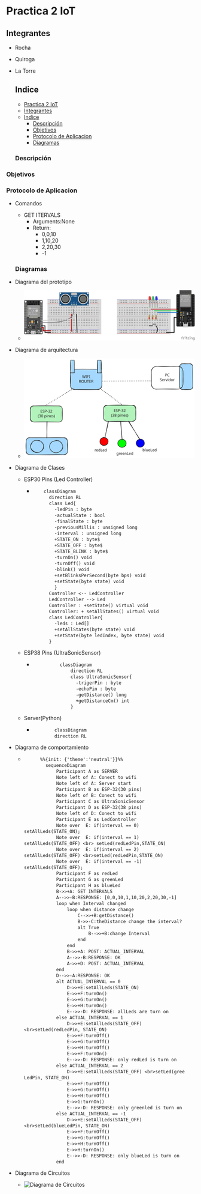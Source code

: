 # Practica 2 IoT

## Integrantes
- Rocha
- Quiroga
- La Torre
  
  ## Indice
  - [Practica 2 IoT](#practica-2-iot)
  - [Integrantes](#integrantes)
  - [Indice](#indice)
    - [Descripción](#descripción)
    - [Objetivos](#objetivos)
    - [Protocolo de Aplicacion](#protocolo-de-aplicacion)
    - [Diagramas](#diagramas)


  ### Descripción

### Objetivos

### Protocolo de Aplicacion
- Comandos
  - GET ITERVALS
    - Arguments:None
    - Return:
      - 0,0,10
      - 1,10,20
      - 2,20,30
      - -1

  ### Diagramas
- Diagrama del prototipo
    - ![Diagramado del prototipo](img/prototype.svg)
- Diagrama de arquitectura
  - ![Diagrama de arquitectura](img/archectitureDiagram.svg)
- Diagrama de Clases
  - ESP30 Pins (Led Controller)
    - ```mermaid
          classDiagram
            direction RL
            class Led{
              -ledPin : byte
              -actualState : bool 
              -finalState : byte
              -previousMillis : unsigned long 
              -interval : unsigned long
              +STATE_ON : byte$
              +STATE_OFF : byte$
              +STATE_BLINK : byte$
              -turnOn() void
              -turnOff() void
              -blink() void
              +setBlinksPerSecond(byte bps) void
              +setState(byte state) void
              }
            Controller <-- LedController
            LedController --> Led
            Controller : +setState() virtual void
            Controller: + setAllStates() virtual void
            class LedController{
              -leds : Led[]
              +setAllStates(byte state) void
              +setState(byte ledIndex, byte state) void
            }      
      ``` 
  - ESP38 Pins (UltraSonicSensor)
    - ```mermaid
                classDiagram
                    direction RL
                    class UltraSonicSensor{
                      -trigerPin : byte
                      -echoPin : byte
                      -getDistance() long
                      +getDistanceCm() int
                    }
      ```
  - Server(Python)
    - ```mermaid
              classDiagram
              direction RL

      ```
- Diagrama de comportamiento
  - ```mermaid
          %%{init: {'theme':'neutral'}}%%
            sequenceDiagram
                Participant A as SERVER
                Note left of A: Conect to wifi
                Note left of A: Server start
                Participant B as ESP-32(30 pins)
                Note left of B: Conect to wifi
                Participant C as UltraSonicSensor
                Participant D as ESP-32(38 pins)
                Note left of D: Conect to wifi
                Participant E as LedController
                Note over  E: if(interval == 0) setAllLeds(STATE_ON);
                Note over  E: if(interval == 1) setAllLeds(STATE_OFF) <br> setLed(redLedPin,STATE_ON)
                Note over  E: if(interval == 2) setAllLeds(STATE_OFF) <br>setLed(redLedPin,STATE_ON)
                Note over  E: if(interval == -1) setAllLeds(STATE_OFF); 
                Participant F as redLed
                Participant G as greenLed
                Participant H as blueLed
                B->>+A: GET INTERVALS
                A-->>-B:RESPONSE: [0,0,10,1,10,20,2,20,30,-1]
                loop when Interval changed
                    loop when distance change
                        C-->>+B:getDistance()
                        B->>-C:theDistance change the interval?
                        alt True
                            B-->>+B:change Interval
                        end
                    end
                    B->>+A: POST: ACTUAL_INTERVAL
                    A-->>-B:RESPONSE: OK
                    A->>+D: POST: ACTUAL_INTERVAL
                end
                D-->>-A:RESPONSE: OK
                alt ACTUAL_INTERVAL == 0
                    D->>+E:setAllLeds(STATE_ON)
                    E->>+F:turnOn()
                    E->>+G:turnOn()
                    E->>+H:turnOn()
                    E-->>-D: RESPONSE: allLeds are turn on
                else ACTUAL_INTERVAL == 1
                    D->>+E:setAllLeds(STATE_OFF) <br>setLed(redLedPin, STATE_ON)
                    E->>+F:turnOff()
                    E->>+G:turnOff()
                    E->>+H:turnOff()
                    E->>+F:turnOn()
                    E-->>-D: RESPONSE: only redLed is turn on
                else ACTUAL_INTERVAL == 2
                    D->>+E:setAllLeds(STATE_OFF) <br>setLed(gree LedPin, STATE_ON)
                    E->>+F:turnOff()
                    E->>+G:turnOff()
                    E->>+H:turnOff()
                    E->>G:turnOn()
                    E-->>-D: RESPONSE: only greenled is turn on
                else ACTUAL_INTERVAL == -1
                    D->>+E:setAllLeds(STATE_OFF) <br>setLed(blueLedPin, STATE_ON)
                    E->>+F:turnOff()
                    E->>+G:turnOff()
                    E->>+H:turnOff()
                    E->>H:turnOn()
                    E-->>-D: RESPONSE: only blueLed is turn on
                end
      ```

- Diagrama de Circuitos
  - ![Diagrama de Circuitos](img/project_esquemático.svg)
